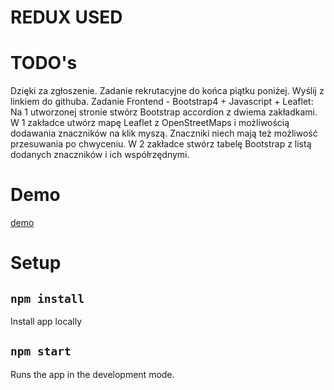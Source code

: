 # REDUX USED
# TODO's
Dzięki za zgłoszenie. Zadanie rekrutacyjne do końca piątku poniżej. Wyślij z linkiem do githuba.
Zadanie Frontend - Bootstrap4 + Javascript + Leaflet:
Na 1 utworzonej stronie stwórz Bootstrap accordion z dwiema zakładkami.
W 1 zakładce utwórz mapę Leaflet z OpenStreetMaps i możliwością dodawania znaczników na klik myszą. Znaczniki niech mają też możliwość przesuwania po chwyceniu.
W 2 zakładce stwórz tabelę Bootstrap z listą dodanych znaczników i ich współrzędnymi.
# Demo
[demo](https://radeth.github.io/e-sports-template)
# Setup
## `npm install `

Install app locally <br>
## `npm start`

Runs the app in the development mode.<br>

